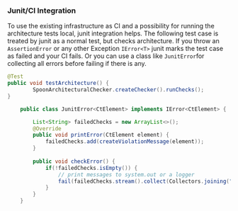 ### Junit/CI Integration

To use the existing infrastructure as CI and a possibility for running the architecture tests local, junit integration helps.
The following test case is treated by junit as a normal test, but checks architecture. 
If you throw an `AssertionError` or any other Exception `IError<T>` junit marks the test case as failed and your CI fails.
Or you can use a class like `JunitError`for collecting all errors before failing if there is any.

```java
@Test
public void testArchitecture() {
  		SpoonArchitecturalChecker.createChecker().runChecks();
}
```  

```java
	public class JunitError<CtElement> implements IError<CtElement> {

		List<String> failedChecks = new ArrayList<>();
		@Override
		public void printError(CtElement element) {
			failedChecks.add(createViolationMessage(element));
		}
		
		public void checkError() {
			if(!failedChecks.isEmpty()) {
				// print messages to system.out or a logger
				fail(failedChecks.stream().collect(Collectors.joining("\n")));
			}
		}
	}
```